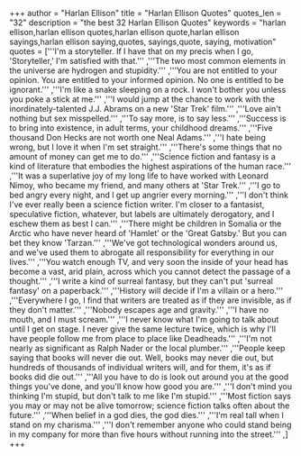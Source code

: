 +++
author = "Harlan Ellison"
title = "Harlan Ellison Quotes"
quotes_len = "32"
description = "the best 32 Harlan Ellison Quotes"
keywords = "harlan ellison,harlan ellison quotes,harlan ellison quote,harlan ellison sayings,harlan ellison saying,quotes, sayings,quote, saying, motivation"
quotes = ['''I'm a storyteller. If I have that on my precis when I go, 'Storyteller,' I'm satisfied with that.''' ,'''The two most common elements in the universe are hydrogen and stupidity.''' ,'''You are not entitled to your opinion. You are entitled to your informed opinion. No one is entitled to be ignorant.''' ,'''I'm like a snake sleeping on a rock. I won't bother you unless you poke a stick at me.''' ,'''I would jump at the chance to work with the inordinately-talented J.J. Abrams on a new 'Star Trek' film.''' ,'''Love ain't nothing but sex misspelled.''' ,'''To say more, is to say less.''' ,'''Success is to bring into existence, in adult terms, your childhood dreams.''' ,'''Five thousand Don Hecks are not worth one Neal Adams.''' ,'''I hate being wrong, but I love it when I'm set straight.''' ,'''There's some things that no amount of money can get me to do.''' ,'''Science fiction and fantasy is a kind of literature that embodies the highest aspirations of the human race.''' ,'''It was a superlative joy of my long life to have worked with Leonard Nimoy, who became my friend, and many others at 'Star Trek.''' ,'''I go to bed angry every night, and I get up angrier every morning.''' ,'''I don't think I've ever really been a science fiction writer. I'm closer to a fantasist, speculative fiction, whatever, but labels are ultimately derogatory, and I eschew them as best I can.''' ,'''There might be children in Somalia or the Arctic who have never heard of 'Hamlet' or the 'Great Gatsby.' But you can bet they know 'Tarzan.''' ,'''We've got technological wonders around us, and we've used them to abrogate all responsibility for everything in our lives.''' ,'''You watch enough TV, and very soon the inside of your head has become a vast, arid plain, across which you cannot detect the passage of a thought.''' ,'''I write a kind of surreal fantasy, but they can't put 'surreal fantasy' on a paperback.''' ,'''History will decide if I'm a villain or a hero.''' ,'''Everywhere I go, I find that writers are treated as if they are invisible, as if they don't matter.''' ,'''Nobody escapes age and gravity.''' ,'''I have no mouth, and I must scream.''' ,'''I never know what I'm going to talk about until I get on stage. I never give the same lecture twice, which is why I'll have people follow me from place to place like Deadheads.''' ,'''I'm not nearly as significant as Ralph Nader or the local plumber.''' ,'''People keep saying that books will never die out. Well, books may never die out, but hundreds of thousands of individual writers will, and for them, it's as if books did die out.''' ,'''All you have to do is look out around you at the good things you've done, and you'll know how good you are.''' ,'''I don't mind you thinking I'm stupid, but don't talk to me like I'm stupid.''' ,'''Most fiction says you may or may not be alive tomorrow; science fiction talks often about the future.''' ,'''When belief in a god dies, the god dies.''' ,'''I'm real tall when I stand on my charisma.''' ,'''I don't remember anyone who could stand being in my company for more than five hours without running into the street.''' ,]
+++